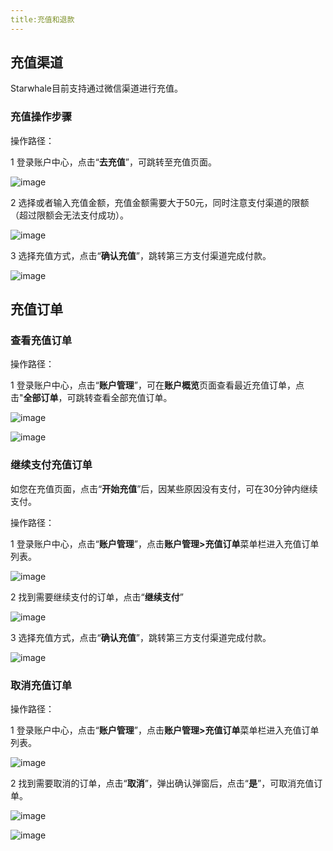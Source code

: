 ```yaml
---
title:充值和退款
---
```


## 充值渠道

Starwhale目前支持通过微信渠道进行充值。

### 充值操作步骤

操作路径：

1 登录账户中心，点击“**去充值**”，可跳转至充值页面。

![image](https://starwhale-examples.oss-cn-beijing.aliyuncs.com/docs/account-and-billing/recharge/recharge.png)

2 选择或者输入充值金额，充值金额需要大于50元，同时注意支付渠道的限额（超过限额会无法支付成功）。

![image](https://starwhale-examples.oss-cn-beijing.aliyuncs.com/docs/account-and-billing/recharge/begin%20to%20recharge.png)

3 选择充值方式，点击“**确认充值**”，跳转第三方支付渠道完成付款。

![image](https://starwhale-examples.oss-cn-beijing.aliyuncs.com/docs/account-and-billing/recharge/confirm%20to%20recharge.png)

## 充值订单

### 查看充值订单

操作路径：

1 登录账户中心，点击“**账户管理**”，可在**账户概览**页面查看最近充值订单，点击"**全部订单**，可跳转查看全部充值订单。

![image](https://starwhale-examples.oss-cn-beijing.aliyuncs.com/docs/account-and-billing/recharge/bills.png)

![image](https://starwhale-examples.oss-cn-beijing.aliyuncs.com/docs/account-and-billing/recharge/all%20bills.png)

### 继续支付充值订单

如您在充值页面，点击“**开始充值**”后，因某些原因没有支付，可在30分钟内继续支付。

操作路径：

1 登录账户中心，点击“**账户管理**”，点击**账户管理>充值订单**菜单栏进入充值订单列表。

![image](https://starwhale-examples.oss-cn-beijing.aliyuncs.com/docs/account-and-billing/recharge/recharge1.png)

2 找到需要继续支付的订单，点击“**继续支付**”

![image](https://starwhale-examples.oss-cn-beijing.aliyuncs.com/docs/account-and-billing/recharge/continue%20to%20recharge1.png)

3 选择充值方式，点击“**确认充值**”，跳转第三方支付渠道完成付款。

![image](https://starwhale-examples.oss-cn-beijing.aliyuncs.com/docs/account-and-billing/recharge/confirm%20to%20recharge.png)

### 取消充值订单

操作路径：

1 登录账户中心，点击“**账户管理**”，点击**账户管理>充值订单**菜单栏进入充值订单列表。

![image](https://starwhale-examples.oss-cn-beijing.aliyuncs.com/docs/account-and-billing/recharge/cancel%20recharge1.png)

2 找到需要取消的订单，点击“**取消**”，弹出确认弹窗后，点击“**是**”，可取消充值订单。

![image](https://starwhale-examples.oss-cn-beijing.aliyuncs.com/docs/account-and-billing/recharge/confirm-to-cancel.png)

![image](https://user-images.githubusercontent.com/101299635/235143659-fb987590-c0ba-455e-824c-c1167a4dc9aa.png)
